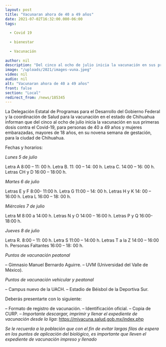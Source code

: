 ```yaml
---
layout: post
title: "Vacunaran ahora de 40 a 49 años"
date: 2021-07-02T16:32:00.000-06:00
tags:
  
  - Covid 19
  
  - bienestar
  
  - Vacunación
  
author: nil
description: "Del cinco al ocho de julio inicia la vacunación en sus primeras dosis contra el Covid-19, para personas de 40 a 49 años"
image: "/uploads/2021/images-vuna.jpeg"
video: nil
audio: nil
alt: "Vacunaran ahora de 40 a 49 años"
front: false
section: "Local"
redirect_from: /news/185345
---
```


La Delegación Estatal de Programas para el Desarrollo del Gobierno Federal y la coordinación de Salud para la vacunación en el estado de Chihuahua informan que del cinco al ocho de julio inicia la vacunación en sus primeras dosis contra el Covid-19, para personas de 40 a 49 años y mujeres embarazadas, mayores de 18 años, en su novena semana de gestación, para la ciudad de Chihuahua.

Fechas y horarios:

*Lunes 5 de julio*

Letra A 8:00 – 11: 00 h.
Letra B. 11: 00 – 14: 00 h.
Letra C. 14:00 – 16: 00 h.
Letras CH y D 16:00 – 18:00 h.

*Martes 6 de julio*

Letras E y F 8:00- 11:00 h.
Letra G 11:00 – 14: 00 h.
Letras H y K 14: 00 – 16:00 h.
Letra L 16:00 – 18: 00 h.

*Miércoles 7 de julio*

Letra M 8:00 a 14:00 h.
Letras N y O 14:00 – 16:00 h.
Letras P y Q 16:00- 18:00 h.

*Jueves 8 de julio*

Letra R. 8:00 – 11: 00 h.
Letra S 11:00 – 14:00 h.
Letras T a la Z 14:00 – 16:00 h.
Personas Faltantes 16:00 – 18: 00 h.

*Puntos de vacunación peatonal*

– Gimnasio Manuel Bernardo Aguirre.
– UVM (Universidad del Valle de México).

*Puntos de vacunación vehicular y peatonal*

– Campus nuevo de la UACH.
– Estadio de Béisbol de la Deportiva Sur.

Deberás presentarte con lo siguiente:

– Formato de registro de vacunación.
– Identificación oficial.
– Copia de CURP.
– *Importante descargar, imprimir y llenar el expediente de vacunación desde la liga*:
https://mivacuna.salud.gob.mx/index.php

*Se le recuerda a la población que con el fin de evitar largas filas de espera en los puntos de aplicación del biológico, es importante que lleven el expediente de vacunación impreso y llenado*